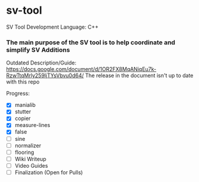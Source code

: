 # sv-tool
SV Tool Development 
Language: C++

### The main purpose of the SV tool is to help coordinate and simplify SV Additions

Outdated Description/Guide:
https://docs.google.com/document/d/1OR2FX8MqANiqEu7k-RzwTtqMrly259ljTYsVbvu0d64/
The release in the document isn't up to date with this repo

Progress:
- [x] manialib
- [x] stutter
- [x] copier
- [x] measure-lines
- [x] false
- [ ] sine
- [ ] normalizer
- [ ] flooring
- [ ] Wiki Writeup
- [ ] Video Guides
- [ ] Finalization (Open for Pulls)
